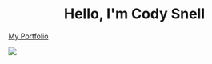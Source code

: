 <h1 align="center">Hello, I'm Cody Snell</h1>

[My Portfolio](https://www.codysnell.dev/)


<img src="https://github-readme-stats.vercel.app/api/top-langs/?username=decibullz&layout=compact&langs_count=6" />




